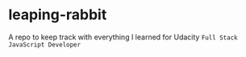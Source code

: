 # leaping-rabbit
A repo to keep track with everything I learned for Udacity `Full Stack JavaScript Developer`

